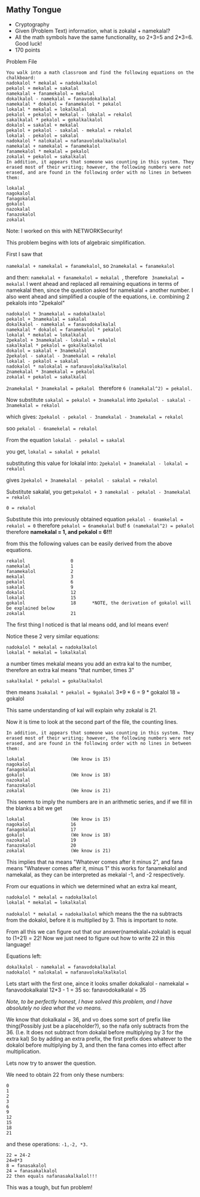 ## Mathy Tongue
* Cryptography
* Given (Problem Text) information, what is zokalal + namekalal?
* All the math symbols have the same functionality, so 2+3=5 and 2*3=6. Good luck!
* 170 points

Problem File
```
You walk into a math classroom and find the following equations on the chalkboard:
nadokalol * mekalal = nadokalkalol
pekalol + mekalal = sakalal
namekalal + fanamekalol = mekalal
dokalkalol - namekalal = fanavodokalkalal
namekalal * dokalol = fanamekalol * pekalol
lokalal * mekalal = lokalkalal
pekalol + pekalol + mekalal - lokalal = rekalol
sakalkalal * pekalol = gokalkalkalol
dokalol = sakalal + mekalal
pekalol + pekalol - sakalal - mekalal = rekalol
lokalal - pekalol = sakalal
nadokalol * nalokalal = nafanavolokalkalkalol
namekalal + namekalal = fanamekalol
fanamekalol * mekalal = pekalol
zokalal + pekalol = sakalkalal
In addition, it appears that someone was counting in this system. They erased most of their writing; however, the following numbers were not erased, and are found in the following order with no lines in between them:

lokalal
nagokalol
fanagokalal
gokalol
nazokalal
fanazokalol
zokalal
```
Note: I worked on this with NETWORKSecurity!

This problem begins with lots of algebraic simplification.

First I saw that 

```namekalal + namekalal = fanamekalol```, so ```2namekalal = fanamekalol ```


and then: ```namekalal + fanamekalol = mekalal ```, therefore
``` 3namekalal = mekalal```
I went ahead and replaced all remaining equations in terms of namekalal then, since the question asked for namekalal + another number.
I also went ahead and simplified a couple of the equations, i.e. combining 2 pekalols into "2pekalol"
```
nadokalol * 3namekalal = nadokalkalol
pekalol + 3namekalal = sakalal
dokalkalol - namekalal = fanavodokalkalal
namekalal * dokalol = fanamekalol * pekalol
lokalal * mekalal = lokalkalal
2pekalol + 3namekalal - lokalal = rekalol
sakalkalal * pekalol = gokalkalkalol
dokalol = sakalal + 3namekalal
2pekalol - sakalal - 3namekalal = rekalol
lokalal - pekalol = sakalal
nadokalol * nalokalal = nafanavolokalkalkalol
2namekalal * 3namekalal = pekalol 
zokalal + pekalol = sakalkalal
```

```2namekalal * 3namekalal = pekalol ``` therefore ```6 (namekalal^2) = pekalol.```


Now substitute
```sakalal = pekalol + 3namekalal```
into
```2pekalol - sakalal - 3namekalal = rekalol```

which gives:
```2pekalol - pekalol - 3namekalal - 3namekalal = rekalol```

soo
```pekalol - 6namekelal = rekalol```

From the equation
```lokalal - pekalol = sakalal```

you get, ```lokalal = sakalal + pekalol```

substituting this value for lokalal into:
```2pekalol + 3namekalal - lokalal = rekalol```

gives ```2pekalol + 3namekalal - pekalol - sakalal = rekalol```

Substitute sakalal, you get:```pekalol + 3 namekalal - pekalol - 3namekalal = rekalol```

```0 = rekalol```

Substitute this into previously obtained equation
```pekalol - 6namkelal = rekalol = 0```
therefore ```pekalol = 6namekalal```
but!
```6 (namekalal^2) = pekalol```
therefore **namekalal = 1, and pekalol = 6!!!**

from this the following values can be easily derived from the above equations.
```
rekalol					0
namekalal				1
fanamekalol				2
mekalal					3
pekalol					6
sakalal					9
dokalol					12
lokalal					15
gokalol					18      *NOTE, the derivation of gokalol will be explained below
zokalal					21			
```
The first thing I noticed is that lal means odd, and lol means even!

Notice these 2 very similar equations:
```
nadokalol * mekalal = nadokalkalol
lokalal * mekalal = lokalkalal
```
a number times mekalal means you add an extra kal to the number, therefore an extra kal means "that number, times 3"

```sakalkalal * pekalol = gokalkalkalol```

then means
```3sakalal * pekalol = 9gokalol```
3*9 * 6 = 9 * gokalol
18 = gokalol

This same understanding of kal will explain why zokalal is 21.

Now it is time to look at the second part of the file, the counting lines.
```
In addition, it appears that someone was counting in this system. They erased most of their writing; however, the following numbers were not erased, and are found in the following order with no lines in between them:

lokalal					(We know is 15)
nagokalol
fanagokalal
gokalol					(We know is 18)
nazokalal
fanazokalol
zokalal					(We know is 21)
```
This seems to imply the numbers are in an arithmetic series, and if we fill in the blanks a bit we get
```
lokalal					(We know is 15)
nagokalol				16
fanagokalal				17
gokalol					(We know is 18)
nazokalal				19
fanazokalol				20
zokalal					(We know is 21)
```
This implies that na means "Whatever comes after it minus 2", and fana means "Whatever comes after it, minus 1"
this works for fanamekalol and namekalal, as they can be interpreted as mekalal -1, and -2 respectively.

From our equations in which we determined what an extra kal meant,
```
nadokalol * mekalal = nadokalkalol
lokalal * mekalal = lokalkalal
```
```nadokalol * mekalal = nadokalkalol```
which means the the na subtracts from the dokalol, before it is multiplied by 3. This is important to note.


From all this we can figure out that our answer(namekalal+zokalal) is equal to (1+21) = 22!
Now we just need to figure out how to write 22 in this language!


Equations left:
```
dokalkalol - namekalal = fanavodokalkalal
nadokalol * nalokalal = nafanavolokalkalkalol
```
Lets start with the first one, aince it looks smaller
dokalkalol - namekalal = fanavodokalkalal
12*3 - 1 = 35
so:
fanavodokalkalal = 35

*Note, to be perfectly honest, I have solved this problem, and I have absolutely no idea what the vo means.*

We know that dokalkalal = 36, and vo does some sort of prefix like thing(Possibly just be a placeholder?),
so the nafa only subtracts from the 36. (I.e. It does not subtract from dokalal before multiplying by 3 for the extra kal)
So by adding an extra prefix, the first prefix does whatever to the dokalol before multiplying by 3, and then the fana comes into effect after multiplication.

Lets now try to answer the question.

We need to obtain 22 from only these numbers:

```
0
1
2
3
6
9
12
15
18
21
```
and these operations: ```-1,-2, *3.```
```
22 = 24-2
24=8*3
8 = fanasakalol
24 = fanasakalkalol
22 then equals nafanasakalkalol!!!
```
This was a tough, but fun problem!
